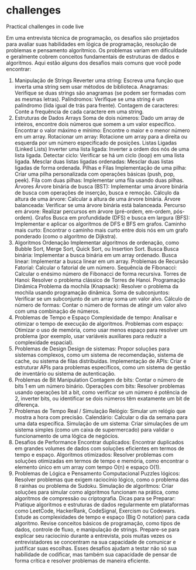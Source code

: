 # challenges
Practical challenges in code live

Em uma entrevista técnica de programação, os desafios são projetados para avaliar suas habilidades em lógica de programação, resolução de problemas e pensamento algorítmico. Os problemas variam em dificuldade e geralmente cobrem conceitos fundamentais de estruturas de dados e algoritmos. Aqui estão alguns dos desafios mais comuns que você pode encontrar:

1. Manipulação de Strings
Reverter uma string: Escreva uma função que inverta uma string sem usar métodos de biblioteca.
Anagramas: Verifique se duas strings são anagramas (se podem ser formadas com as mesmas letras).
Palíndromos: Verifique se uma string é um palíndromo (lida igual de trás para frente).
Contagem de caracteres: Conte a frequência de cada caractere em uma string.
2. Estruturas de Dados
Arrays
Soma de dois números: Dado um array de inteiros, encontre dois números que somem a um valor específico.
Encontrar o valor máximo e mínimo: Encontre o maior e o menor número em um array.
Rotacionar um array: Rotacione um array para a direita ou esquerda por um número especificado de posições.
Listas Ligadas (Linked Lists)
Inverter uma lista ligada: Inverter a ordem dos nós de uma lista ligada.
Detectar ciclo: Verificar se há um ciclo (loop) em uma lista ligada.
Mesclar duas listas ligadas ordenadas: Mesclar duas listas ligadas de forma ordenada.
Pilhas e Filas
Implementação de uma pilha: Criar uma pilha personalizada com operações básicas (push, pop, peek).
Fila com duas pilhas: Implementar uma fila usando duas pilhas.
Árvores
Árvore binária de busca (BST): Implementar uma árvore binária de busca com operações de inserção, busca e remoção.
Cálculo da altura de uma árvore: Calcular a altura de uma árvore binária.
Árvore balanceada: Verificar se uma árvore binária está balanceada.
Percurso em árvore: Realizar percursos em árvore (pré-ordem, em-ordem, pós-ordem).
Grafos
Busca em profundidade (DFS) e busca em largura (BFS): Implementar e aplicar os algoritmos de DFS e BFS em grafos.
Caminho mais curto: Encontrar o caminho mais curto entre dois nós em um grafo ponderado (como o algoritmo de Dijkstra).
3. Algoritmos
Ordenação
Implementar algoritmos de ordenação, como Bubble Sort, Merge Sort, Quick Sort, ou Insertion Sort.
Busca
Busca binária: Implementar a busca binária em um array ordenado.
Busca linear: Implementar a busca linear em um array.
Problemas de Recursão
Fatorial: Calcular o fatorial de um número.
Sequência de Fibonacci: Calcular o enésimo número de Fibonacci de forma recursiva.
Torres de Hanoi: Resolver o problema clássico de Torres de Hanoi.
Programação Dinâmica
Problema da mochila (Knapsack): Resolver o problema da mochila usando programação dinâmica.
Soma de subconjuntos: Verificar se um subconjunto de um array soma um valor alvo.
Cálculo de número de formas: Contar o número de formas de atingir um valor alvo com uma combinação de números.
4. Problemas de Tempo e Espaço
Complexidade de tempo: Analisar e otimizar o tempo de execução de algoritmos.
Problemas com espaço: Otimizar o uso de memória, como usar menos espaço para resolver um problema (por exemplo, usar variáveis auxiliares para reduzir a complexidade espacial).
5. Problemas de Design
Design de sistemas: Propor soluções para sistemas complexos, como um sistema de recomendação, sistema de cache, ou sistema de filas distribuídas.
Implementação de APIs: Criar e estruturar APIs para problemas específicos, como um sistema de gestão de inventário ou sistema de autenticação.
6. Problemas de Bit Manipulation
Contagem de bits: Contar o número de bits 1 em um número binário.
Operações com bits: Resolver problemas usando operações bit a bit, como verificar se um número é potência de 2, inverter bits, ou identificar se dois números têm exatamente um bit de diferença.
7. Problemas de Tempo Real / Simulação
Relógio: Simular um relógio que mostra a hora com precisão.
Calendário: Calcular o dia da semana para uma data específica.
Simulação de um sistema: Criar simulações de um sistema simples (como um caixa de supermercado) para validar o funcionamento de uma lógica de negócios.
8. Desafios de Performance
Encontrar duplicados: Encontrar duplicados em grandes volumes de dados com soluções eficientes em termos de tempo e espaço.
Algoritmos otimizados: Resolver problemas com soluções otimizadas em termos de tempo e memória, como encontrar o elemento único em um array com tempo O(n) e espaço O(1).
9. Problemas de Lógica e Pensamento Computacional
Puzzles lógicos: Resolver problemas que exigem raciocínio lógico, como o problema das 8 rainhas ou problema de Sudoku.
Simulação de algoritmos: Criar soluções para simular como algoritmos funcionam na prática, como algoritmos de compressão ou criptografia.
Dicas para se Preparar:
Pratique algoritmos e estruturas de dados regularmente em plataformas como LeetCode, HackerRank, CodeSignal, Exercism ou Codewars.
Estude as complexidades de tempo e espaço (Big O notation) para cada algoritmo.
Revise conceitos básicos de programação, como tipos de dados, controle de fluxo, e manipulação de strings.
Prepare-se para explicar seu raciocínio durante a entrevista, pois muitas vezes os entrevistadores se concentram na sua capacidade de comunicar e justificar suas escolhas.
Esses desafios ajudam a testar não só sua habilidade de codificar, mas também sua capacidade de pensar de forma crítica e resolver problemas de maneira eficiente.
